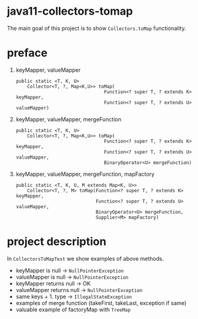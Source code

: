 # java11-collectors-tomap
The main goal of this project is to show `Collectors.toMap` 
functionality.

# preface
1. keyMapper, valueMapper
    ```
    public static <T, K, U>
        Collector<T, ?, Map<K,U>> toMap(
                                    Function<? super T, ? extends K> keyMapper,
                                    Function<? super T, ? extends U> valueMapper)
    ```
1. keyMapper, valueMapper, mergeFunction
    ```
    public static <T, K, U>
        Collector<T, ?, Map<K,U>> toMap(
                                    Function<? super T, ? extends K> keyMapper,
                                    Function<? super T, ? extends U> valueMapper,
                                    BinaryOperator<U> mergeFunction)
    ```
1. keyMapper, valueMapper, mergeFunction, mapFactory
    ```
    public static <T, K, U, M extends Map<K, U>>
        Collector<T, ?, M> toMap(Function<? super T, ? extends K> keyMapper,
                                 Function<? super T, ? extends U> valueMapper,
                                 BinaryOperator<U> mergeFunction,
                                 Supplier<M> mapFactory)
    ```

# project description
In `CollectorsToMapTest` we show examples of above methods.

* keyMapper is null -> `NullPointerException`
* valueMapper is null -> `NullPointerException`
* keyMapper returns null -> OK
* valueMapper returns null -> `NullPointerException`
* same keys + 1. type -> `IllegalStateException`
* examples of merge function (takeFirst, takeLast, exception if same)
* valuable example of factoryMap with `TreeMap`